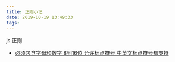 ```yaml
---
title: 正则小记
date: 2019-10-19 13:49:33
tags:
---
```


<!-- more -->
js 正则
- [必须包含字母和数字 8到16位 允许标点符号 中英文标点符号都支持](https://regexper.com/#%2F%5E%28%3F!%5B0-9%5D%2B%24%29%28%3F!%5Ba-zA-Z%5D%2B%24%29%5B0-9A-Za-z%28~%7C%60%7C!%7C%40%7C%23%7C%24%7C%25%7C%5E%7C%26%7C%5C*%7C%5C%28%7C%5C%29%7C%7B%7C%7D%7C%5C%5B%7C%5C%5D%7C%3B%7C%3A%7C%5C%22%7C'%7C%3C%7C%2C%7C%5C.%7C%3E%7C%5C%3F%7C%5C%2F%7C%5C%5C%7C%5C%7C%7C-%7C_%7C%5C%2B%7C%3D%7C%5Cu3002%7C%5Cuff1f%7C%5Cuff01%7C%5Cuff0c%7C%5Cu3001%7C%5Cuff1b%7C%5Cuff1a%7C%5Cu201c%7C%5Cu201d%7C%5Cu2018%7C%5Cu2019%7C%5Cuff08%7C%5Cuff09%7C%5Cu300a%7C%5Cu300b%7C%5Cu3008%7C%5Cu3009%7C%5Cu3010%7C%5Cu3011%7C%5Cu300e%7C%5Cu300f%7C%5Cu300c%7C%5Cu300d%7C%5Cufe43%7C%5Cufe44%7C%5Cu3014%7C%5Cu3015%7C%5Cu2026%7C%5Cu2014%7C%5Cuff5e%7C%5Cufe4f%7C%5Cuffe5%29%5D%7B8%2C16%7D%24%2F)